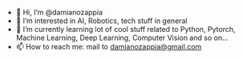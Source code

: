 - 👋 Hi, I’m @damianozappia
- 👀 I’m interested in AI, Robotics, tech stuff in general
- 🌱 I’m currently learning lot of cool stuff related to Python, Pytorch, Machine Learning, Deep Learning, Computer Vision and so on...
- 📫 How to reach me: mail to damianozappia@gmail.com

<!---
damianozappia/damianozappia is a ✨ special ✨ repository because its `README.md` (this file) appears on your GitHub profile.
You can click the Preview link to take a look at your changes.
--->
